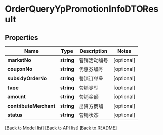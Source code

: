 # OrderQueryYpPromotionInfoDTOResult

## Properties
Name | Type | Description | Notes
------------ | ------------- | ------------- | -------------
**marketNo** | **string** | 营销活动编号 | [optional] 
**couponNo** | **string** | 优惠券编号 | [optional] 
**subsidyOrderNo** | **string** | 营销订单号 | [optional] 
**type** | **string** | 营销类型 | [optional] 
**amount** | **string** | 营销金额 | [optional] 
**contributeMerchant** | **string** | 出资方商编 | [optional] 
**status** | **string** | 营销状态 | [optional] 

[[Back to Model list]](../README.md#documentation-for-models) [[Back to API list]](../README.md#documentation-for-api-endpoints) [[Back to README]](../README.md)



